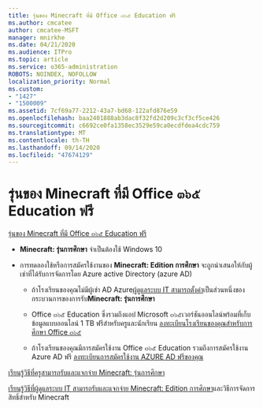 ```yaml
---
title: รุ่นของ Minecraft ที่มี Office ๓๖๕ Education ฟรี
ms.author: cmcatee
author: cmcatee-MSFT
manager: mnirkhe
ms.date: 04/21/2020
ms.audience: ITPro
ms.topic: article
ms.service: o365-administration
ROBOTS: NOINDEX, NOFOLLOW
localization_priority: Normal
ms.custom:
- "1427"
- "1500009"
ms.assetid: 7cf69a77-2212-43a7-bd68-122afd876e59
ms.openlocfilehash: baa2401888ab3dac8f32fd2d209c3cf3cf5ce426
ms.sourcegitcommit: c6692ce0fa1358ec3529e59ca0ecdfdea4cdc759
ms.translationtype: MT
ms.contentlocale: th-TH
ms.lasthandoff: 09/14/2020
ms.locfileid: "47674129"
---
```

# <a name="minecraft-edition-with-office-365-education-for-free"></a>รุ่นของ Minecraft ที่มี Office ๓๖๕ Education ฟรี

[รุ่นของ Minecraft ที่มี Office ๓๖๕ Education ฟรี](https://docs.microsoft.com/education/windows/get-minecraft-for-education)
  
- **Minecraft: รุ่นการศึกษา** จำเป็นต้องใช้ Windows 10

- การทดลองใช้หรือการสมัครใช้งานของ **Minecraft: Edition การศึกษา** จะถูกนำเสนอให้กับผู้เช่าที่ได้รับการจัดการโดย Azure active Directory (azure AD)

  - ถ้าโรงเรียนของคุณไม่มีผู้เช่า AD Azure[ผู้ดูแลระบบ IT สามารถตั้งค่า](https://docs.microsoft.com/education/windows/school-get-minecraft)เป็นส่วนหนึ่งของกระบวนการของการรับ**Minecraft: รุ่นการศึกษา**

  - Office ๓๖๕ Education ซึ่งรวมถึงแอป Microsoft ๓๖๕เวอร์ชันออนไลน์พร้อมที่เก็บข้อมูลแบบออนไลน์ 1 TB ฟรีสำหรับครูและนักเรียน [ลงทะเบียนโรงเรียนของคุณสำหรับการศึกษา Office ๓๖๕](https://products.office.com/academic/office-365-education-plan)

  - ถ้าโรงเรียนของคุณมีการสมัครใช้งาน Office ๓๖๕ Education รวมถึงการสมัครใช้งาน Azure AD ฟรี [ลงทะเบียนการสมัครใช้งาน AZURE AD ฟรีของคุณ](https://msdn.microsoft.com/library/windows/hardware/mt703369%28v=vs.85%29.aspx)

[เรียนรู้วิธีที่ครูสามารถรับและแจกจ่าย Minecraft: รุ่นการศึกษา](https://docs.microsoft.com/education/windows/teacher-get-minecraft)
  
[เรียนรู้วิธีที่ผู้ดูแลระบบ IT สามารถรับและแจกจ่าย Minecraft: Edition การศึกษา](https://docs.microsoft.com/education/windows/school-get-minecraft)และวิธีการจัดการสิทธิ์สำหรับ Minecraft